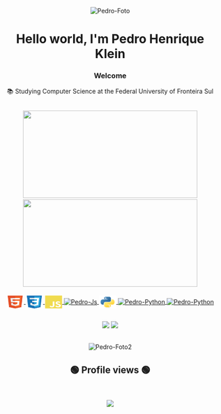  <p align="center"><img alt="Pedro-Foto" height="125px" width="145px" src="https://cdn.discordapp.com/attachments/865386462530240595/890023245691125770/corpo_todo.png"></p>
<h1 align="center"> Hello world, I'm Pedro Henrique Klein </h1> 

<h3 align="center"> Welcome </h3>

<p align="center">📚 Studying Computer Science at the Federal University of Fronteira Sul </p>

##

 <div align="center">
  <a href="https://github.com/Pedrinhonitz">
  <img height="200px" width="400px" src="https://github-readme-stats.vercel.app/api?username=Pedrinhonitz&show_icons=true&theme=chartreuse-dark&include_all_commits=true&count_private=true"/>
  <img height="200px" width="400px" src="https://github-readme-stats.vercel.app/api/top-langs/?username=Pedrinhonitz&layout=compact&langs_count=7&theme=chartreuse-dark"/>
</div>
  
<div style="display: inline_block" align="center"><br>
  <img align="center" alt="Pedro-HTML" height="30" width="40" src="https://raw.githubusercontent.com/devicons/devicon/master/icons/html5/html5-original.svg">
  <img align="center" alt="Pedro-CSS" height="30" width="40" src="https://raw.githubusercontent.com/devicons/devicon/master/icons/css3/css3-original.svg">
  <img align="center" alt="Pedro-Js" height="30" width="40" src="https://raw.githubusercontent.com/devicons/devicon/master/icons/javascript/javascript-plain.svg">
 <img align="center" alt="Pedro-Js" height="30" width="30" src="https://cdn.discordapp.com/attachments/895045831504314379/902597629718970438/React.png">
  <img align="center" alt="Pedro-Python" height="30" width="40" src="https://raw.githubusercontent.com/devicons/devicon/master/icons/python/python-original.svg">
 <img align="center" alt="Pedro-Python" height="30" width="30" src="https://cdn.discordapp.com/attachments/913474140814606346/913474172208971876/c.png">
 <img align="center" alt="Pedro-Python" height="30" width="30" src="https://cdn.discordapp.com/attachments/913474140814606346/923985647264477276/pngwing.com.png">
</div>
  
  ##
  
  <div align="center">
  <a href = "mailto:pedrohenriquekleinphg@gmail.com"><img src="https://img.shields.io/badge/Gmail-D14836?style=for-the-badge&logo=gmail&logoColor=white" target="_blank"></a>
   <a href="https://www.linkedin.com/in/pedro-henrique-klein-a41122221/" target="_blank"><img src="https://img.shields.io/badge/LinkedIn-0077B5?style=for-the-badge&logo=linkedin&logoColor=white" target="_blank"></a>
  </div>
  
  ##
  <p align="center"><img align="center" alt="Pedro-Foto2" height="105px" width="125px" src="https://cdn.discordapp.com/attachments/865386462530240595/890023437324681227/Pescoco_pra_cima.png"></p>
 
  ##
 <h2 align="center"> 🟢 Profile views 🟢</h2><br>
 <p align="center"> 
   <img alingn="center" src="https://profile-counter.glitch.me/Pedrinhonitz/count.svg" />
 </p>
